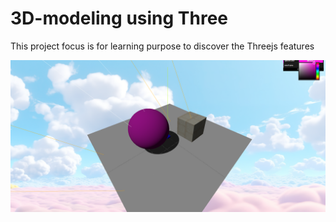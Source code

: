 # 3D-modeling using Three
This project focus is for learning purpose to discover the Threejs features

<img src="assets/bg.png" />
